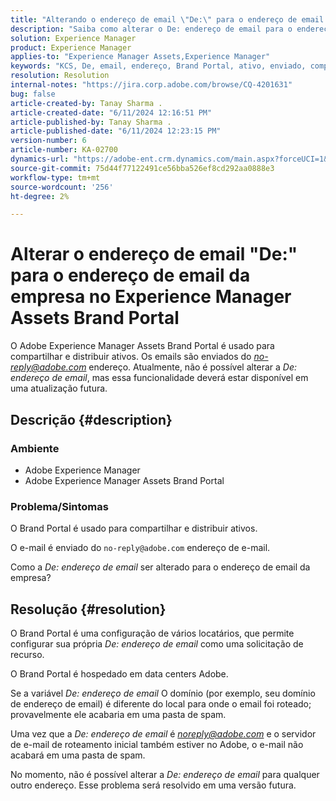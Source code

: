 ```yaml
---
title: "Alterando o endereço de email \"De:\" para o endereço de email da empresa no Experience Manager Assets Brand Portal"
description: "Saiba como alterar o De: endereço de email para o endereço de email da empresa no Adobe Experience Manager Assets Brand Portal."
solution: Experience Manager
product: Experience Manager
applies-to: "Experience Manager Assets,Experience Manager"
keywords: "KCS, De, email, endereço, Brand Portal, ativo, enviado, compartilhamento, AEM, Experience Manager"
resolution: Resolution
internal-notes: "https://jira.corp.adobe.com/browse/CQ-4201631"
bug: false
article-created-by: Tanay Sharma .
article-created-date: "6/11/2024 12:16:51 PM"
article-published-by: Tanay Sharma .
article-published-date: "6/11/2024 12:23:15 PM"
version-number: 6
article-number: KA-02700
dynamics-url: "https://adobe-ent.crm.dynamics.com/main.aspx?forceUCI=1&pagetype=entityrecord&etn=knowledgearticle&id=b6ad0577-ec27-ef11-840b-6045bd0065b6"
source-git-commit: 75d44f77122491ce56bba526ef8cd292aa0888e3
workflow-type: tm+mt
source-wordcount: '256'
ht-degree: 2%

---
```


# Alterar o endereço de email &quot;De:&quot; para o endereço de email da empresa no Experience Manager Assets Brand Portal


O Adobe Experience Manager Assets Brand Portal é usado para compartilhar e distribuir ativos. Os emails são enviados do *no-reply@adobe.com* endereço. Atualmente, não é possível alterar a *De:* *endereço de email*, mas essa funcionalidade deverá estar disponível em uma atualização futura.

## Descrição {#description}


### Ambiente

- Adobe Experience Manager
- Adobe Experience Manager Assets Brand Portal


### Problema/Sintomas

O Brand Portal é usado para compartilhar e distribuir ativos.

O e-mail é enviado do `no-reply@adobe.com` endereço de e-mail.

Como a *De: endereço de email* ser alterado para o endereço de email da empresa?


## Resolução {#resolution}


O Brand Portal é uma configuração de vários locatários, que permite configurar sua própria *De: endereço de email* como uma solicitação de recurso.

O Brand Portal é hospedado em data centers Adobe.

Se a variável *De: endereço de email* O domínio (por exemplo, seu domínio de endereço de email) é diferente do local para onde o email foi roteado; provavelmente ele acabaria em uma pasta de spam.

Uma vez que a *De: endereço de email* é *noreply@adobe.com* e o servidor de e-mail de roteamento inicial também estiver no Adobe, o e-mail não acabará em uma pasta de spam.

No momento, não é possível alterar a *De: endereço de email* para qualquer outro endereço. Esse problema será resolvido em uma versão futura.
